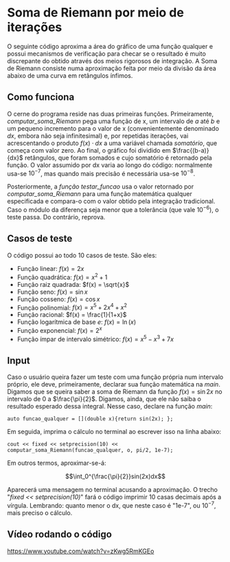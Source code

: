 # Soma de Riemann por meio de iterações

O seguinte código aproxima a área do gráfico de uma função qualquer e possui mecanismos de verificação para checar se o resultado é muito discrepante do obtido através dos meios rigorosos de integração. A Soma de Riemann consiste numa aproximação feita por meio da divisão da área abaixo de uma curva em retângulos ínfimos.

## Como funciona
 O cerne do programa reside nas duas primeiras funções. Primeiramente, *computar_soma_Riemann* pega uma função de x, um intervalo de *a* até *b* e um pequeno incremento para o valor de x (convenientemente denominado *dx*, embora não seja infinitesimal) e, por repetidas iterações, vai acrescentando o produto $f(x) \cdot dx$ a uma variável chamada *somatório*, que começa com valor zero. Ao final, o gráfico foi dividido em $\frac{(b-a)}{dx}$ retângulos, que foram somados e cujo somatório é retornado pela função. O valor assumido por dx varia ao longo do código: normalmente usa-se $10^{-7}$, mas quando mais precisão é necessária usa-se $10^{-8}$.
    
    
   Posteriormente, a *função testar_funcao* usa o valor retornado por *computar_soma_Riemann* para uma função matemática qualquer especificada e compara-o com o valor obtido pela integração tradicional. Caso o módulo da diferença seja menor que a tolerância (que vale $10^{-6}$), o teste passa. Do contrário, reprova.

## Casos de teste
  O código possui ao todo 10 casos de teste. São eles:
  - Função linear: $f(x) = 2x$
  - Função quadrática: $f(x) = x^2 + 1$
  - Função raiz quadrada: $f(x) = \sqrt{x}$
  - Função seno: $f(x) = \sin{x}$
  - Função cosseno: $f(x) = \cos{x}$
  - Função polinomial: $f(x) = x^5 + 2x^4 + x^2$
  - Função racional: $f(x) = \frac{1}{1+x}$
  - Função logarítmica de base $e$: $f(x) = \ln(x)$
  - Função exponencial: $f(x) = 2^{x}$
  - Função ímpar de intervalo simétrico: $f(x) = x^5 - x^3 + 7x$

## Input
Caso o usuário queira fazer um teste com uma função própria num intervalo próprio, ele deve, primeiramente, declarar sua função matemática na *main*. Digamos que se queira saber a soma de Riemann da função $f(x) = \sin{2x}$ no intervalo de $0$ a $\frac{\pi}{2}$. Digamos, ainda, que ele não saiba o resultado esperado dessa integral. Nesse caso, declare na função *main*:

`auto funcao_qualquer = [](double x){return sin(2x); };`

Em seguida, imprima o cálculo no terminal ao escrever isso na linha abaixo:

`cout << fixed << setprecision(10) << computar_soma_Riemann(funcao_qualquer, o, pi/2, 1e-7);`

Em outros termos, aproximar-se-á:

$$\int_0^{\frac{\pi}{2}}sin(2x)dx$$

Aparecerá uma mensagem no terminal acusando a aproximação. O trecho "*fixed << setprecision(10)*" fará o código imprimir 10 casas decimais após a vírgula. Lembrando: quanto menor o dx, que neste caso é "1e-7", ou $10^{-7}$, mais preciso o cálculo.

## Vídeo rodando o código

https://www.youtube.com/watch?v=zKwg5RmKGEo
